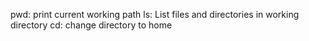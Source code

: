 pwd: print current working path
ls: List files and directories in working directory
cd: change directory to home
